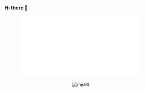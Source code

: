### Hi there 👋

<div align="center">
<img src="https://raw.githubusercontent.com/mjsML/mjsML/main/header.svg" width="400" height="200" alt="Click to see the source">
</div>
  
  
</p>

<p align="center">&nbsp;<img align="center" src="https://github-readme-stats.vercel.app/api?username=mjsML&show_icons=true&hide_border=true&hide_title=true&include_all_commits=true" alt="mjsML" /></p>

<!--
Based on https://raw.githubusercontent.com/qubvel/qubvel/master/README.md
and https://github.com/sindresorhus/css-in-readme-like-wat
-->

<!--
**mjsML/mjsML** is a ✨ _special_ ✨ repository because its `README.md` (this file) appears on your GitHub profile.

Here are some ideas to get you started:

- 🔭 I’m currently working on ...
- 🌱 I’m currently learning ...
- 👯 I’m looking to collaborate on ...
- 🤔 I’m looking for help with ...
- 💬 Ask me about ...
- 📫 How to reach me: ...
- 😄 Pronouns: ...
- ⚡ Fun fact: ...
-->
